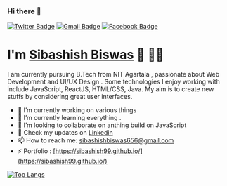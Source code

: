 ### Hi there 👋

[![Twitter Badge](https://img.shields.io/badge/-Follow_Me_Here-1ca0f1?style=for-the-badge&logo=twitter&logoColor=white&link=https://twitter.com/Sibashishbiswa2)](https://twitter.com/Sibashishbiswa2)  [![Gmail Badge](https://img.shields.io/badge/-Send_an_Email-c14438?style=for-the-badge&logo=Gmail&logoColor=white&link=mailto:sibashishbiswas656@gmail.com)](mailto:sibashishbiswas656@gmail.com) [![Facebook Badge](https://img.shields.io/badge/-Social-3b5998?style=for-the-badge&logo=facebook&logoColor=white&link=https://www.facebook.com/sibashish.biswas.5)](https://www.facebook.com/sibashish.biswas.5) 


# I'm [Sibashish Biswas](https://sibashish99.github.io/) 👋 👨‍💻

I am currently pursuing B.Tech from NIT Agartala , passionate about Web Development and UI/UX Design . Some technologies I enjoy working with include JavaScript,  ReactJS, HTML/CSS, Java. My aim is to create new stuffs by considering great  user interfaces.

- 🔭 I’m currently working on various things
- 🌱 I’m currently learning everything .
- 👯 I’m looking to collaborate on anthing build on JavaScript
- 👔 Check my updates on [Linkedin](www.linkedin.com/in/sibashish-biswas-147337154)
- 📫 How to reach me: [sibashishbiswas656@gmail.com](sibashishbiswas656@gmail.com)
- ⚡ Portfolio : [https://sibashish99.github.io/](https://sibashish99.github.io/)

[![Top Langs](https://github-readme-stats.vercel.app/api/top-langs/?username=sibashish99&hide_langs_below=1)](https://github.com/anuraghazra/github-readme-stats)

